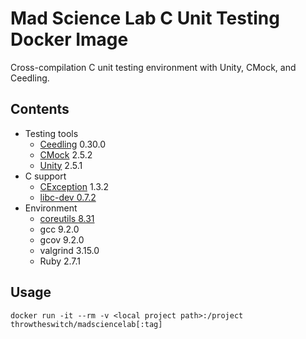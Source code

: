 # Mad Science Lab C Unit Testing Docker Image
Cross-compilation C unit testing environment with Unity, CMock, and Ceedling.

## Contents
* Testing tools
  * [Ceedling](http://www.throwtheswitch.org/ceedling) 0.30.0
  * [CMock](http://www.throwtheswitch.org/cmock) 2.5.2
  * [Unity](http://www.throwtheswitch.org/unity) 2.5.1
* C support
  * [CException](http://www.throwtheswitch.org/cexception) 1.3.2
  * [libc-dev 0.7.2](https://pkgs.alpinelinux.org/package/v3.11/main/x86/libc-dev)
* Environment
  * [coreutils 8.31](https://pkgs.alpinelinux.org/package/v3.11/main/x86/coreutils)
  * gcc 9.2.0
  * gcov 9.2.0
  * valgrind 3.15.0
  * Ruby 2.7.1

## Usage
`docker run -it --rm -v <local project path>:/project throwtheswitch/madsciencelab[:tag]`

